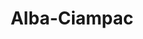 ---
name: Alba
title: Alba-Ciampac
region: Trentino-Alto Adige
country: Italia
group: Val di Fassa
---